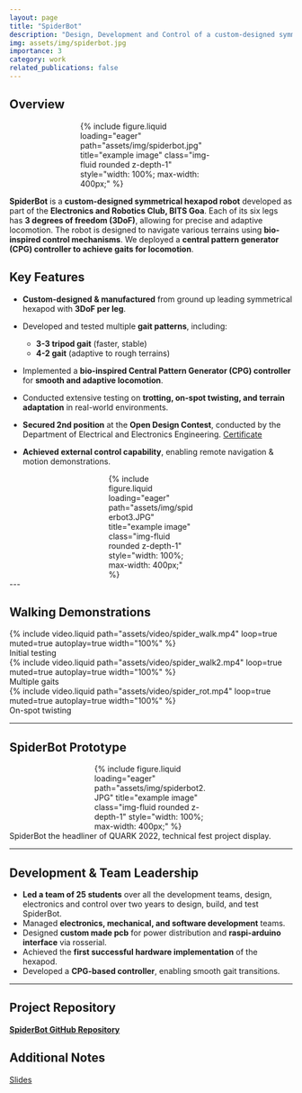 ```yaml
---
layout: page
title: "SpiderBot"
description: "Design, Development and Control of a custom-designed symmetrical hexapod robot with 3DoF per leg."
img: assets/img/spiderbot.jpg
importance: 3
category: work
related_publications: false
---
```



## Overview

<div class="row">
    <div class="col-sm mt-3 mt-md-0" style="max-width: 50%; margin: auto;">
        {% include figure.liquid loading="eager" path="assets/img/spiderbot.jpg" title="example image" class="img-fluid rounded z-depth-1" style="width: 100%; max-width: 400px;" %}
    </div>
</div>


**SpiderBot** is a **custom-designed symmetrical hexapod robot** developed as part of the **Electronics and Robotics Club, BITS Goa**. Each of its six legs has **3 degrees of freedom (3DoF)**, allowing for precise and adaptive locomotion. The robot is designed to navigate various terrains using **bio-inspired control mechanisms**. We deployed a **central pattern generator (CPG) controller to achieve gaits for locomotion**.



## **Key Features**
- **Custom-designed & manufactured** from ground up leading symmetrical hexapod with **3DoF per leg**.
- Developed and tested multiple **gait patterns**, including:
  - **3-3 tripod gait** (faster, stable)
  - **4-2 gait** (adaptive to rough terrains)
- Implemented a **bio-inspired Central Pattern Generator (CPG) controller** for **smooth and adaptive locomotion**.
- Conducted extensive testing on **trotting, on-spot twisting, and terrain adaptation** in real-world environments.
- **Secured 2nd position** at the **Open Design Contest**, conducted by the Department of Electrical and Electronics Engineering. <a href="laukik29.github.io/assets/pdf/spiderbot.pdf" target="_blank">Certificate</a>


- **Achieved external control capability**, enabling remote navigation & motion demonstrations.
<div class="row">
    <div class="col-sm mt-3 mt-md-0" style="max-width: 30%; margin: auto;">
        {% include figure.liquid loading="eager" path="assets/img/spiderbot3.JPG" title="example image" class="img-fluid rounded z-depth-1" style="width: 100%; max-width: 400px;" %}
    </div>
</div>
---

## Walking Demonstrations

<div class="container">
    <div class="row justify-content-center"> 

<!-- Video 1 -->
<div class="col-md-4 col-sm-12">
            {% include video.liquid path="assets/video/spider_walk.mp4" loop=true muted=true autoplay=true width="100%" %}
            <div class="caption text-center">Initial testing</div>
        </div>

<!-- Video 2 -->
<div class="col-md-4 col-sm-12">
            {% include video.liquid path="assets/video/spider_walk2.mp4" loop=true muted=true autoplay=true width="100%" %}
            <div class="caption text-center">Multiple gaits</div>
        </div>

<!-- Video 3 -->
<div class="col-md-4 col-sm-12">
            {% include video.liquid path="assets/video/spider_rot.mp4" loop=true muted=true autoplay=true width="100%" %}
            <div class="caption text-center">On-spot twisting</div>
        </div>

</div>
</div>



---

## SpiderBot Prototype
<div class="row">
    <div class="col-sm mt-3 mt-md-0" style="max-width: 40%; margin: auto;">
        {% include figure.liquid loading="eager" path="assets/img/spiderbot2.JPG" title="example image" class="img-fluid rounded z-depth-1" style="width: 100%; max-width: 400px;" %}
    </div>
</div>
<div class="caption">
    SpiderBot the headliner of QUARK 2022, technical fest project display.
</div>

---

## Development & Team Leadership
- **Led a team of 25 students** over all the development teams, design, electronics and control over two years to design, build, and test SpiderBot.
- Managed **electronics, mechanical, and software development** teams.
- Designed **custom made pcb** for power distribution and **raspi-arduino interface** via rosserial.
- Achieved the **first successful hardware implementation** of the hexapod.
- Developed a **CPG-based controller**, enabling smooth gait transitions.


---
## Project Repository
[**SpiderBot GitHub Repository**](https://github.com/ERC-BPGC/SpiderBot/)

## Additional Notes
[Slides](assets/pdf/spiderbot.pdf)






